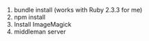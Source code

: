 1. bundle install (works with Ruby 2.3.3 for me)
2. npm install
3. Install ImageMagick
4. middleman server
